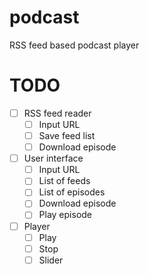 # podcast

RSS feed based podcast player

# TODO

- [ ] RSS feed reader
    - [ ] Input URL
    - [ ] Save feed list
    - [ ] Download episode
- [ ] User interface
    - [ ] Input URL
    - [ ] List of feeds
    - [ ] List of episodes
    - [ ] Download episode
    - [ ] Play episode
- [ ] Player
    - [ ] Play
    - [ ] Stop
    - [ ] Slider
